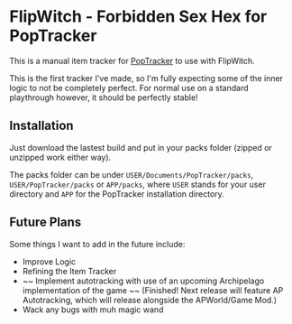 # FlipWitch - Forbidden Sex Hex for PopTracker

This is a manual item tracker for [PopTracker](https://github.com/black-sliver/PopTracker/releases) to use with FlipWitch.

This is the first tracker I've made, so I'm fully expecting some of the inner logic to not be completely perfect. For normal use on a standard playthrough however, it should be perfectly stable!

## Installation

Just download the lastest build and put in your packs folder (zipped or unzipped work either way).

The packs folder can be under `USER/Documents/PopTracker/packs`, `USER/PopTracker/packs` or `APP/packs`, where `USER` stands for your user directory and `APP` for the PopTracker installation directory.

## Future Plans

Some things I want to add in the future include:
* Improve Logic
* Refining the Item Tracker
* ~~ Implement autotracking with use of an upcoming Archipelago implementation of the game ~~ (Finished! Next release will feature AP Autotracking, which will release alongside the APWorld/Game Mod.)
* Wack any bugs with muh magic wand